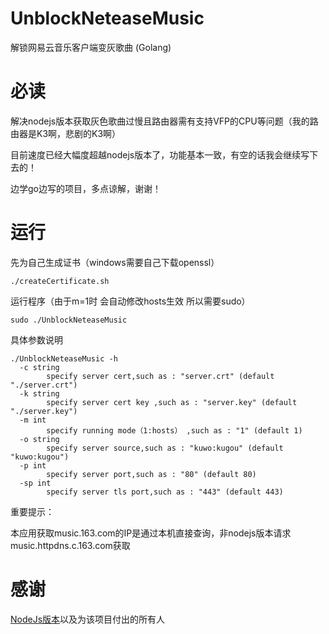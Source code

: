 # UnblockNeteaseMusic
解锁网易云音乐客户端变灰歌曲 (Golang)

# 必读
解决nodejs版本获取灰色歌曲过慢且路由器需有支持VFP的CPU等问题（我的路由器是K3啊，悲剧的K3啊）

目前速度已经大幅度超越nodejs版本了，功能基本一致，有空的话我会继续写下去的！

边学go边写的项目，多点谅解，谢谢！

# 运行
先为自己生成证书（windows需要自己下载openssl）
```
./createCertificate.sh
```

运行程序（由于m=1时 会自动修改hosts生效 所以需要sudo）
```
sudo ./UnblockNeteaseMusic
```

具体参数说明
```
./UnblockNeteaseMusic -h
  -c string
        specify server cert,such as : "server.crt" (default "./server.crt")
  -k string
        specify server cert key ,such as : "server.key" (default "./server.key")
  -m int
        specify running mode（1:hosts） ,such as : "1" (default 1)
  -o string
        specify server source,such as : "kuwo:kugou" (default "kuwo:kugou")
  -p int
        specify server port,such as : "80" (default 80)
  -sp int
        specify server tls port,such as : "443" (default 443)
```

重要提示：

本应用获取music.163.com的IP是通过本机直接查询，非nodejs版本请求music.httpdns.c.163.com获取

# 感谢
[NodeJs版本](https://github.com/nondanee/UnblockNeteaseMusic)以及为该项目付出的所有人
